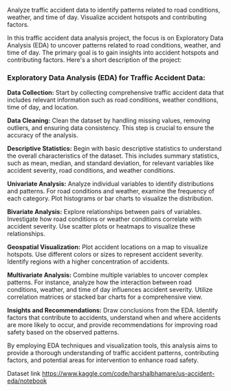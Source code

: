 Analyze traffic accident data to identify patterns related to road conditions, weather, and time of day. Visualize accident hotspots and contributing factors.

In this traffic accident data analysis project, the focus is on Exploratory Data Analysis (EDA) to uncover patterns related to road conditions, weather, and time of day. The primary goal is to gain insights into accident hotspots and contributing factors. Here's a short description of the project:

### Exploratory Data Analysis (EDA) for Traffic Accident Data:

**Data Collection:**
Start by collecting comprehensive traffic accident data that includes relevant information such as road conditions, weather conditions, time of day, and location.

**Data Cleaning:**
Clean the dataset by handling missing values, removing outliers, and ensuring data consistency. This step is crucial to ensure the accuracy of the analysis.

**Descriptive Statistics:**
Begin with basic descriptive statistics to understand the overall characteristics of the dataset. This includes summary statistics, such as mean, median, and standard deviation, for relevant variables like accident severity, road conditions, and weather conditions.

**Univariate Analysis:**
Analyze individual variables to identify distributions and patterns. For road conditions and weather, examine the frequency of each category. Plot histograms or bar charts to visualize the distribution.

**Bivariate Analysis:**
Explore relationships between pairs of variables. Investigate how road conditions or weather conditions correlate with accident severity. Use scatter plots or heatmaps to visualize these relationships.

**Geospatial Visualization:**
Plot accident locations on a map to visualize hotspots. Use different colors or sizes to represent accident severity. Identify regions with a higher concentration of accidents.

**Multivariate Analysis:**
Combine multiple variables to uncover complex patterns. For instance, analyze how the interaction between road conditions, weather, and time of day influences accident severity. Utilize correlation matrices or stacked bar charts for a comprehensive view.

**Insights and Recommendations:**
Draw conclusions from the EDA. Identify factors that contribute to accidents, understand when and where accidents are more likely to occur, and provide recommendations for improving road safety based on the observed patterns.

By employing EDA techniques and visualization tools, this analysis aims to provide a thorough understanding of traffic accident patterns, contributing factors, and potential areas for intervention to enhance road safety.

Dataset link 
https://www.kaggle.com/code/harshalbhamare/us-accident-eda/notebook
